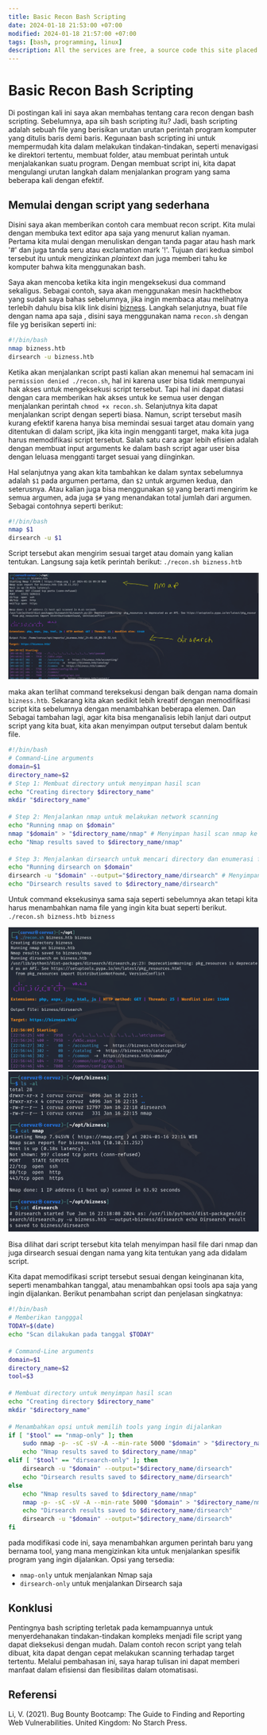 ```yaml
---
title: Basic Recon Bash Scripting
date: 2024-01-18 21:53:00 +07:00
modified: 2024-01-18 21:57:00 +07:00
tags: [bash, programming, linux]
description: All the services are free, a source code this site placed on github repository and intergration with netlify service, another service that you can use is github page for hosting your own static site.
---
```


# Basic Recon Bash Scripting

Di postingan kali ini saya akan membahas tentang cara recon dengan bash scripting. Sebelumnya, apa sih bash scripting itu? Jadi, bash scripting adalah sebuah file yang berisikan urutan urutan perintah program komputer yang ditulis baris demi baris. Kegunaan bash scripting ini untuk mempermudah kita dalam melakukan tindakan-tindakan, seperti menavigasi ke direktori tertentu, membuat folder, atau membuat perintah untuk menjalakankan suatu program. Dengan membuat script ini, kita dapat mengulangi urutan langkah dalam menjalankan program yang sama beberapa kali dengan efektif.

## Memulai dengan script yang sederhana

Disini saya akan memberikan contoh cara membuat recon script. Kita mulai dengan membuka text editor apa saja yang menurut kalian nyaman. Pertama kita mulai dengan menuliskan dengan tanda pagar atau hash mark '#' dan juga tanda seru atau exclamation mark '!'. Tujuan dari kedua simbol tersebut itu untuk mengizinkan *plaintext*
dan juga memberi tahu ke komputer bahwa kita menggunakan bash.

Saya akan mencoba ketika kita ingin mengeksekusi dua command sekaligus. Sebagai contoh, saya akan menggunakan mesin hackthebox yang sudah saya bahas sebelumnya, jika ingin membaca atau melihatnya terlebih dahulu bisa klik link disini [bizness](/htb-writeup-bizness/). Langkah selanjutnya, buat file dengan nama apa saja , disini saya menggunakan nama ``recon.sh`` dengan file yg berisikan seperti ini:

```bash
#!/bin/bash
nmap bizness.htb
dirsearch -u bizness.htb
```

Ketika akan menjalankan script pasti kalian akan menemui hal semacam ini ``permission denied ./recon.sh``, hal ini karena user bisa tidak mempunyai hak akses untuk mengeksekusi  script tersebut. Tapi hal ini dapat diatasi dengan cara memberikan hak akses untuk ke semua user dengan menjalankan perintah ``chmod +x recon.sh``. Selanjutnya kita dapat menjalankan script dengan seperti biasa. Namun, script tersebut masih kurang efektif karena hanya bisa memindai sesuai target atau domain yang ditentukan di dalam script, jika kita ingin mengganti target, maka kita juga harus memodifikasi script tersebut. Salah satu cara agar lebih efisien adalah dengan membuat input arguments ke dalam bash script agar user bisa dengan leluasa mengganti target sesuai yang diinginkan. 

Hal selanjutnya yang akan kita tambahkan ke dalam syntax sebelumnya adalah `$1` pada argumen pertama, dan `$2` untuk argumen kedua, dan seterusnya. Atau kalian juga bisa menggunakan `$@` yang berarti mengirim ke semua argumen, ada juga `$#` yang menandakan total jumlah dari argumen. Sebagai contohnya seperti berikut:

```bash
#!/bin/bash
nmap $1
dirsearch -u $1
```

Script tersebut akan mengirim sesuai target atau domain yang kalian tentukan. Langsung saja ketik perintah berikut:
``./recon.sh bizness.htb``

<img src="/assets/blog-images/basic-recon-bash-scripting/a1.png" alt="a1">

maka akan terlihat command tereksekusi dengan baik dengan nama domain `bizness.htb`. Sekarang kita akan sedikit lebih kreatif dengan memodifikasi script kita sebelumnya dengan menambahkan beberapa elemen. Dan Sebagai tambahan lagi, agar kita bisa menganalisis lebih lanjut dari output script yang kita buat, kita akan menyimpan output tersebut dalam bentuk file.

```bash           
#!/bin/bash
# Command-Line arguments
domain=$1
directory_name=$2
# Step 1: Membuat directory untuk menyimpan hasil scan
echo "Creating directory $directory_name" 
mkdir "$directory_name" 

# Step 2: Menjalankan nmap untuk melakukan network scanning
echo "Running nmap on $domain" 
nmap "$domain" > "$directory_name/nmap" # Menyimpan hasil scan nmap ke directory
echo "Nmap results saved to $directory_name/nmap" 

# Step 3: Menjalankan dirsearch untuk mencari directory dan enumerasi file
echo "Running dirsearch on $domain" 
dirsearch -u "$domain" --output="$directory_name/dirsearch" # Menyimpan hasil dirsearh ke directory
echo "Dirsearch results saved to $directory_name/dirsearch"
```

Untuk command eksekusinya sama saja seperti sebelumnya akan tetapi kita harus menambahkan nama file yang ingin kita buat seperti berikut.
``./recon.sh bizness.htb bizness``

<img src="/assets/blog-images/basic-recon-bash-scripting/a2.png" alt="a2">

<img src="/assets/blog-images/basic-recon-bash-scripting/a3.png" alt="a3">

Bisa dilihat dari script tersebut kita telah menyimpan hasil file dari nmap dan juga dirsearch sesuai dengan nama yang kita tentukan yang ada didalam script.

Kita dapat memodifikasi script tersebut sesuai dengan keinginanan kita, seperti menambahkan tanggal, atau menambahkan opsi tools apa saja yang ingin dijalankan. Berikut penambahan script dan penjelasan singkatnya:

```bash
#!/bin/bash
# Memberikan tangggal
TODAY=$(date)
echo "Scan dilakukan pada tanggal $TODAY"

# Command-Line arguments
domain=$1
directory_name=$2
tool=$3

# Membuat directory untuk menyimpan hasil scan
echo "Creating directory $directory_name"
mkdir "$directory_name"

# Menambahkan opsi untuk memilih tools yang ingin dijalankan
if [ "$tool" == "nmap-only" ]; then
    sudo nmap -p- -sC -sV -A --min-rate 5000 "$domain" > "$directory_name/nmap"
    echo "Nmap results saved to $directory_name/nmap"
elif [ "$tool" == "dirsearch-only" ]; then
    dirsearch -u "$domain" --output="$directory_name/dirsearch"
    echo "Dirsearch results saved to $directory_name/dirsearch"
else 
	echo "Nmap results saved to $directory_name/nmap"
    nmap -p- -sC -sV -A --min-rate 5000 "$domain" > "$directory_name/nmap"
    echo "Dirsearch results saved to $directory_name/dirsearch"
    dirsearch -u "$domain" --output="$directory_name/dirsearch"
fi
```

pada modifikasi code ini, saya menambahkan argumen perintah baru yang bernama tool, yang mana mengizinkan kita untuk menjalankan spesifik program yang ingin dijalankan. Opsi yang tersedia:
- `nmap-only` untuk menjalankan Nmap saja
- `dirsearch-only` untuk menjalankan Dirsearch saja

## Konklusi

Pentingnya bash scripting terletak pada kemampuannya untuk menyerdehanakan tindakan-tindakan kompleks menjadi file script yang dapat dieksekusi dengan mudah. Dalam contoh recon script yang telah dibuat, kita dapat dengan cepat melakukan scanning terhadap target tertentu. Melalui pembahasan ini, saya harap tulisan ini dapat memberi manfaat dalam efisiensi dan flesibilitas dalam otomatisasi.

## Referensi

Li, V. (2021). Bug Bounty Bootcamp: The Guide to Finding and Reporting Web Vulnerabilities. United Kingdom: No Starch Press.